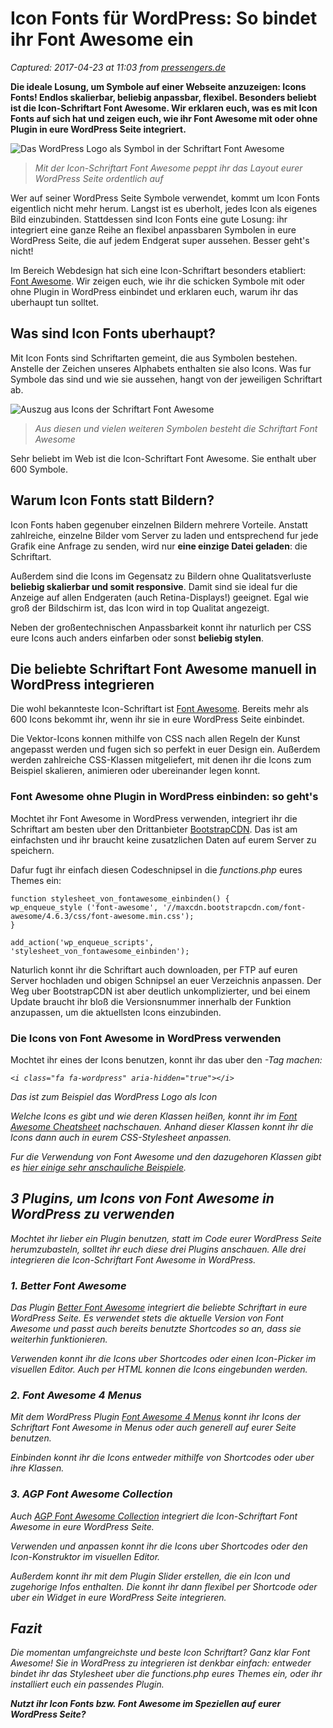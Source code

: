 # Icon Fonts für WordPress: So bindet ihr Font Awesome ein

_Captured: 2017-04-23 at 11:03 from [pressengers.de](http://pressengers.de/tipps/icon-fonts-fuer-wordpress-so-bindet-ihr-font-awesome-ein/)_

**Die ideale Losung, um Symbole auf einer Webseite anzuzeigen: Icons Fonts! Endlos skalierbar, beliebig anpassbar, flexibel. Besonders beliebt ist die Icon-Schriftart Font Awesome. Wir erklaren euch, was es mit Icon Fonts auf sich hat und zeigen euch, wie ihr Font Awesome mit oder ohne Plugin in eure WordPress Seite integriert.**

![Das WordPress Logo als Symbol in der Schriftart Font Awesome](http://pressengers.de/wp-content/uploads/2016/10/WordPress-Icon-Font-Awesome.png)

> _Mit der Icon-Schriftart Font Awesome peppt ihr das Layout eurer WordPress Seite ordentlich auf_

Wer auf seiner WordPress Seite Symbole verwendet, kommt um Icon Fonts eigentlich nicht mehr herum. Langst ist es uberholt, jedes Icon als eigenes Bild einzubinden. Stattdessen sind Icon Fonts eine gute Losung: ihr integriert eine ganze Reihe an flexibel anpassbaren Symbolen in eure WordPress Seite, die auf jedem Endgerat super aussehen. Besser geht's nicht!

Im Bereich Webdesign hat sich eine Icon-Schriftart besonders etabliert: [Font Awesome](http://fontawesome.io/). Wir zeigen euch, wie ihr die schicken Symbole mit oder ohne Plugin in WordPress einbindet und erklaren euch, warum ihr das uberhaupt tun solltet.

## Was sind Icon Fonts uberhaupt?

Mit Icon Fonts sind Schriftarten gemeint, die aus Symbolen bestehen. Anstelle der Zeichen unseres Alphabets enthalten sie also Icons. Was fur Symbole das sind und wie sie aussehen, hangt von der jeweiligen Schriftart ab.

![Auszug aus Icons der Schriftart Font Awesome](http://pressengers.de/wp-content/uploads/2016/10/Font-Awesome-Icons-Auszug.png)

> _Aus diesen und vielen weiteren Symbolen besteht die Schriftart Font Awesome_

Sehr beliebt im Web ist die Icon-Schriftart Font Awesome. Sie enthalt uber 600 Symbole.

## Warum Icon Fonts statt Bildern?

Icon Fonts haben gegenuber einzelnen Bildern mehrere Vorteile. Anstatt zahlreiche, einzelne Bilder vom Server zu laden und entsprechend fur jede Grafik eine Anfrage zu senden, wird nur **eine einzige Datei geladen**: die Schriftart.

Außerdem sind die Icons im Gegensatz zu Bildern ohne Qualitatsverluste **beliebig skalierbar und somit responsive**. Damit sind sie ideal fur die Anzeige auf allen Endgeraten (auch Retina-Displays!) geeignet. Egal wie groß der Bildschirm ist, das Icon wird in top Qualitat angezeigt.

Neben der großentechnischen Anpassbarkeit konnt ihr naturlich per CSS eure Icons auch anders einfarben oder sonst **beliebig stylen**.

## Die beliebte Schriftart Font Awesome manuell in WordPress integrieren

Die wohl bekannteste Icon-Schriftart ist [Font Awesome](http://fontawesome.io/). Bereits mehr als 600 Icons bekommt ihr, wenn ihr sie in eure WordPress Seite einbindet.

Die Vektor-Icons konnen mithilfe von CSS nach allen Regeln der Kunst angepasst werden und fugen sich so perfekt in euer Design ein. Außerdem werden zahlreiche CSS-Klassen mitgeliefert, mit denen ihr die Icons zum Beispiel skalieren, animieren oder ubereinander legen konnt.

### Font Awesome ohne Plugin in WordPress einbinden: so geht's

Mochtet ihr Font Awesome in WordPress verwenden, integriert ihr die Schriftart am besten uber den Drittanbieter [BootstrapCDN](https://www.bootstrapcdn.com/fontawesome/). Das ist am einfachsten und ihr braucht keine zusatzlichen Daten auf eurem Server zu speichern.

Dafur fugt ihr einfach diesen Codeschnipsel in die _functions.php_ eures Themes ein:
    
    
    function stylesheet_von_fontawesome_einbinden() {
    wp_enqueue_style ('font-awesome', '//maxcdn.bootstrapcdn.com/font-awesome/4.6.3/css/font-awesome.min.css');
    }
    
    add_action('wp_enqueue_scripts', 'stylesheet_von_fontawesome_einbinden');

Naturlich konnt ihr die Schriftart auch downloaden, per FTP auf euren Server hochladen und obigen Schnipsel an euer Verzeichnis anpassen. Der Weg uber BootstrapCDN ist aber deutlich unkomplizierter, und bei einem Update braucht ihr bloß die Versionsnummer innerhalb der Funktion anzupassen, um die aktuellsten Icons einzubinden.

### Die Icons von Font Awesome in WordPress verwenden

Mochtet ihr eines der Icons benutzen, konnt ihr das uber den <i>-Tag machen:
    
    
    <i class="fa fa-wordpress" aria-hidden="true"></i>

Das ist zum Beispiel das WordPress Logo als Icon

Welche Icons es gibt und wie deren Klassen heißen, konnt ihr im [Font Awesome Cheatsheet](http://fontawesome.io/cheatsheet/) nachschauen. Anhand dieser Klassen konnt ihr die Icons dann auch in eurem CSS-Stylesheet anpassen.

Fur die Verwendung von Font Awesome und den dazugehoren Klassen gibt es [hier einige sehr anschauliche Beispiele](http://fontawesome.io/examples/).

## 3 Plugins, um Icons von Font Awesome in WordPress zu verwenden

Mochtet ihr lieber ein Plugin benutzen, statt im Code eurer WordPress Seite herumzubasteln, solltet ihr euch diese drei Plugins anschauen. Alle drei integrieren die Icon-Schriftart Font Awesome in WordPress.

### 1\. Better Font Awesome

Das Plugin [Better Font Awesome](https://wordpress.org/plugins/better-font-awesome/) integriert die beliebte Schriftart in eure WordPress Seite. Es verwendet stets die aktuelle Version von Font Awesome und passt auch bereits benutzte Shortcodes so an, dass sie weiterhin funktionieren.

Verwenden konnt ihr die Icons uber Shortcodes oder einen Icon-Picker im visuellen Editor. Auch per HTML konnen die Icons eingebunden werden.

### 2\. Font Awesome 4 Menus

Mit dem WordPress Plugin [Font Awesome 4 Menus](https://wordpress.org/plugins/font-awesome-4-menus/) konnt ihr Icons der Schriftart Font Awesome in Menus oder auch generell auf eurer Seite benutzen.

Einbinden konnt ihr die Icons entweder mithilfe von Shortcodes oder uber ihre Klassen.

### 3\. AGP Font Awesome Collection

Auch [AGP Font Awesome Collection](https://wordpress.org/plugins/agp-font-awesome-collection/) integriert die Icon-Schriftart Font Awesome in eure WordPress Seite.

Verwenden und anpassen konnt ihr die Icons uber Shortcodes oder den Icon-Konstruktor im visuellen Editor.

Außerdem konnt ihr mit dem Plugin Slider erstellen, die ein Icon und zugehorige Infos enthalten. Die konnt ihr dann flexibel per Shortcode oder uber ein Widget in eure WordPress Seite integrieren.

## Fazit

Die momentan umfangreichste und beste Icon Schriftart? Ganz klar Font Awesome! Sie in WordPress zu integrieren ist denkbar einfach: entweder bindet ihr das Stylesheet uber die _functions.php_ eures Themes ein, oder ihr installiert euch ein passendes Plugin.

**Nutzt ihr Icon Fonts bzw. Font Awesome im Speziellen auf eurer WordPress Seite?**
